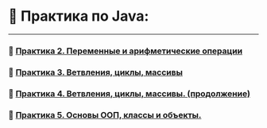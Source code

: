 # 🧠 Практика по Java:

---

### 🧩 [Практика 2. Переменные и арифметические операции](LESSON_2.md)
### 🧩 [Практика 3. Ветвления, циклы, массивы](LESSON_3.md)
### 🧩 [Практика 4. Ветвления, циклы, массивы. (продолжение)](LESSON_4.md)
### 🧩 [Практика 5. Основы ООП, классы и объекты.](LESSON_5.md)
